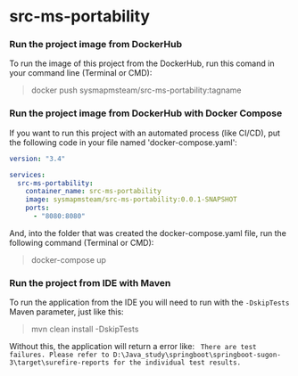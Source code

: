 # src-ms-portability

### Run the project image from DockerHub
To run the image of this project from the DockerHub, run this comand in your command line (Terminal or CMD):
> docker push sysmapmsteam/src-ms-portability:tagname

### Run the project image from DockerHub with Docker Compose
If you want to run this project with an automated process (like CI/CD), put the following code in your file named 'docker-compose.yaml':
```yaml
version: "3.4"

services:
  src-ms-portability:
    container_name: src-ms-portability
    image: sysmapmsteam/src-ms-portability:0.0.1-SNAPSHOT
    ports:
      - "8080:8080"
```

And, into the folder that was created the docker-compose.yaml file, run the following command (Terminal or CMD):
> docker-compose up

### Run the project from IDE with Maven
To run the application from the IDE you will need to run with the `-DskipTests` Maven parameter, just like this:
> mvn clean install -DskipTests

Without this, the application will return a error like:
` There are test failures. Please refer to D:\Java_study\springboot\springboot-sugon-3\target\surefire-reports for the individual test results.`